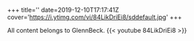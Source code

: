 +++
title=''
date=2019-12-10T17:17:41Z
cover='https://i.ytimg.com/vi/84LikDriEi8/sddefault.jpg'
+++

All content belongs to GlennBeck.
{{< youtube 84LikDriEi8 >}}
